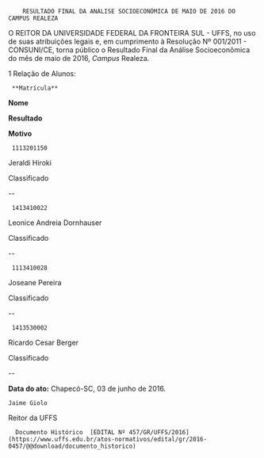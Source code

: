         RESULTADO FINAL DA ANÁLISE SOCIOECONÔMICA DE MAIO DE 2016 DO CAMPUS REALEZA  

O REITOR DA UNIVERSIDADE FEDERAL DA FRONTEIRA SUL - UFFS, no uso de suas atribuições legais e, em cumprimento à Resolução Nº 001/2011 - CONSUNI/CE, torna público o Resultado Final da Análise Socioeconômica do mês de maio de 2016, *Campus* Realeza.

 1 Relação de Alunos:

     **Matrícula**

   **Nome**

   **Resultado**

   **Motivo**

     1113201150

   Jeraldi Hiroki

   Classificado

   --

     1413410022

   Leonice Andreia Dornhauser

   Classificado

   --

     1113410028

   Joseane Pereira

   Classificado

   --

     1413530002

   Ricardo Cesar Berger

   Classificado

   --

      

   **Data do ato:** Chapecó-SC, 03 de junho de 2016.   
 

    Jaime Giolo   
 Reitor da UFFS 

      Documento Histórico  [EDITAL Nº 457/GR/UFFS/2016](https://www.uffs.edu.br/atos-normativos/edital/gr/2016-0457/@@download/documento_historico)     
      